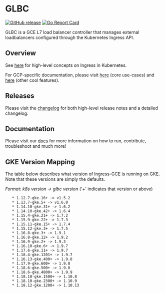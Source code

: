# GLBC

[![GitHub release](https://img.shields.io/github/release/kubernetes/ingress-gce.svg)](https://github.com/kubernetes/ingress-gce/releases)
[![Go Report Card](https://goreportcard.com/badge/github.com/kubernetes/ingress-gce)](https://goreportcard.com/report/github.com/kubernetes/ingress-gce)

GLBC is a GCE L7 load balancer controller that manages external loadbalancers configured through the Kubernetes Ingress API.

## Overview

See [here](https://kubernetes.io/docs/concepts/services-networking/ingress/) for high-level concepts on Ingress in Kubernetes.

For GCP-specific documentation, please visit [here](https://cloud.google.com/kubernetes-engine/docs/how-to/load-balance-ingress) (core use-cases) and [here](https://cloud.google.com/kubernetes-engine/docs/concepts/ingress) (other cool features).

## Releases

Please visit the [changelog](CHANGELOG.md) for both high-level release notes and a detailed changelog.

## Documentation

Please visit our [docs](docs/) for more information on how to run, contribute, troubleshoot and much more!

## GKE Version Mapping

The table below describes what version of Ingress-GCE is running on GKE. Note that these versions are simply the defaults.

   *Format: k8s version -> glbc version* ('+' indicates that version or above)

       * 1.12.7-gke.16+ -> v1.5.2
       * 1.13.7-gke.5+ -> v1.6.0
       * 1.14.10-gke.31+ -> 1.6.2
       * 1.14.10-gke.42+ -> 1.6.4
       * 1.15.4-gke.21+ -> 1.7.2
       * 1.15.9-gke.22+ -> 1.7.3
       * 1.15.11-gke.15+ -> 1.7.4
       * 1.15.12-gke.3+ -> 1.7.5
       * 1.16.8-gke.3+ -> 1.9.1
       * 1.16.8-gke.12+ -> 1.9.2
       * 1.16.9-gke.2+ -> 1.9.3
       * 1.16.10-gke.6+ -> 1.9.7
       * 1.17.6-gke.11+ -> 1.9.7
       * 1.18.4-gke.1201+ -> 1.9.7
       * 1.16.13-gke.400+ -> 1.9.8
       * 1.17.9-gke.600+ -> 1.9.8
       * 1.18.6-gke.500+ -> 1.9.8
       * 1.18.6-gke.4800+ -> 1.9.9
       * 1.18.10-gke.1500+ -> 1.10.8
       * 1.18.10-gke.2300+ -> 1.10.9
       * 1.18.12-gke.1200+ -> 1.10.13

